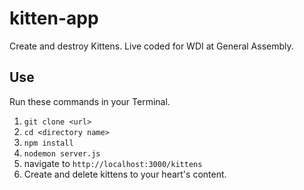 # kitten-app
Create and destroy Kittens. Live coded for WDI at General Assembly.

## Use
Run these commands in your Terminal.
1. ```git clone <url>```
2. ```cd <directory name>```
3. ```npm install```
4. ```nodemon server.js```
5. navigate to ```http://localhost:3000/kittens```
6. Create and delete kittens to your heart's content.
